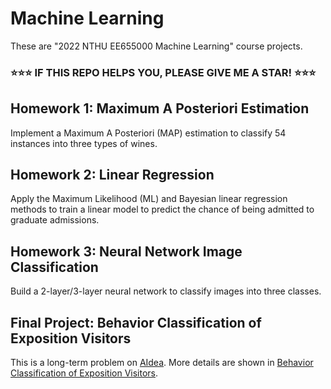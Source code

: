 # Machine Learning
These are "2022 NTHU EE655000 Machine Learning" course projects.

<h3>⭐⭐⭐ IF THIS REPO HELPS YOU, PLEASE GIVE ME A STAR! ⭐⭐⭐</h3>

## Homework 1: Maximum A Posteriori Estimation
Implement a Maximum A Posteriori (MAP) estimation to classify 54 instances into three types of wines.

## Homework 2: Linear Regression
Apply the Maximum Likelihood (ML) and Bayesian linear regression methods to train a linear model to predict the chance of being admitted to graduate admissions.

## Homework 3: Neural Network Image Classification
Build a 2-layer/3-layer neural network to classify images into three classes.

## Final Project: Behavior Classification of Exposition Visitors
This is a long-term problem on [AIdea](https://aidea-web.tw/). More details are shown in [Behavior Classification of Exposition Visitors](https://aidea-web.tw/topic/107d9eb3-5a37-4303-9e60-11bebef82f51).
